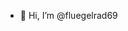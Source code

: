 - 👋 Hi, I’m @fluegelrad69

<!---
fluegelrad69/fluegelrad69 is a ✨ special ✨ repository because its `README.md` (this file) appears on your GitHub profile.
You can click the Preview link to take a look at your changes.
--->
